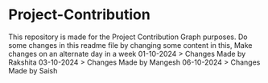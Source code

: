 # Project-Contribution

This repository is made for the Project Contribution Graph purposes.
Do some changes in this readme file by changing some content in this, 
Make changes on an alternate day in a week
01-10-2024 > Changes Made by Rakshita
03-10-2024 > Changes Made by Mangesh
06-10-2024 > Changes Made by Saish
